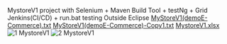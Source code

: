 MystoreV1 project with 
Selenium + Maven Build Tool + testNg + Grid 
Jenkins(CI/CD) + run.bat testing Outside Eclipse
[MyStoreV1(demoE-Commerce).txt](https://github.com/user-attachments/files/16488006/MyStoreV1.demoE-Commerce.txt)
[MyStoreV1(demoE-Commerce)-Copy1.txt](https://github.com/user-attachments/files/16488007/MyStoreV1.demoE-Commerce.-Copy1.txt)
[MystoreV1.xlsx](https://github.com/user-attachments/files/16488008/MystoreV1.xlsx)
![1  MystoreV1](https://github.com/user-attachments/assets/abce4ccf-a63d-4eab-b809-b896bb416a2d)
![2  MystoreV1](https://github.com/user-attachments/assets/39ed8aaa-cae2-4bcc-acae-1e2419174d3d)
